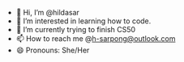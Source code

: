 - 👋 Hi, I’m @hildasar
- 👀 I’m interested in learning how to code.
- 🌱 I’m currently trying to finish CS50
- 📫 How to reach me @h-sarpong@outlook.com
- 😄 Pronouns: She/Her 

<!---
hildasar/hildasar is a ✨ special ✨ repository because its `README.md` (this file) appears on your GitHub profile.
You can click the Preview link to take a look at your changes.
--->
